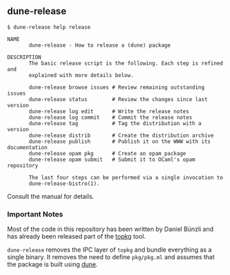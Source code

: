 ## dune-release

```
$ dune-release help release

NAME
       dune-release - How to release a (dune) package

DESCRIPTION
       The basic release script is the following. Each step is refined and
       explained with more details below.

       dune-release browse issues # Review remaining outstanding issues
       dune-release status        # Review the changes since last version
       dune-release log edit      # Write the release notes
       dune-release log commit    # Commit the release notes
       dune-release tag           # Tag the distribution with a version
       dune-release distrib       # Create the distribution archive
       dune-release publish       # Publish it on the WWW with its documentation
       dune-release opam pkg      # Create an opam package
       dune-release opam submit   # Submit it to OCaml's opam repository

       The last four steps can be performed via a single invocation to
       dune-release-bistro(1).
```

Consult the manual for details.

### Important Notes

Most of the code in this repository has been written by
Daniel Bünzli and has already been released part of the
[topkg](http://erratique.ch/software/topkg) tool.

`dune-release` removes the IPC layer of `topkg` and bundle everything
as a single binary. It removes the need to define `pkg/pkg.ml` and
assumes that the package is built using
[dune](https://github.com/ocaml/dune).
